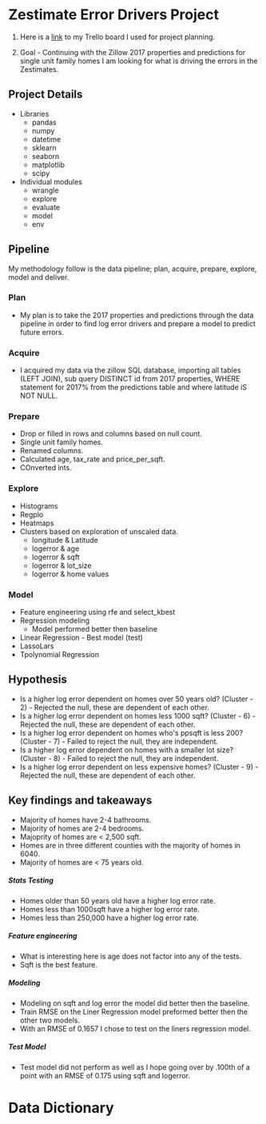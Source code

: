 # Zestimate Error Drivers Project


1. Here is a <a href="https://trello.com/b/EMEzPn69/clusteringproject">link</a> to my Trello board I used for project planning.

2. Goal - Continuing with the Zillow 2017 properties and predictions for single unit family homes I am looking for what is driving the errors in the Zestimates.

## Project Details
- Libraries
    - pandas
    - numpy
    - datetime
    - sklearn
    - seaborn
    - matplotlib
    - scipy
- Individual modules
    - wrangle
    - explore
    - evaluate
    - model
    - env

## Pipeline
My methodology follow is the data pipeline; plan, acquire, prepare, explore, model and deliver.
### Plan
- My plan is to take the 2017 properties and predictions through the data pipeline in order to find log error drivers and prepare a model to predict future errors.
### Acquire
- I acquired my data via the zillow SQL database, importing all tables (LEFT JOIN), sub query DISTINCT id from 2017 properties, WHERE statement for 2017% from the predictions table and where latitude iS NOT NULL.  
### Prepare
- Drop or filled in rows and columns based on null count.
- Single unit family homes.
- Renamed columns.
- Calculated age, tax_rate and price_per_sqft.
- COnverted ints.
### Explore
- Histograms
- Regplo
- Heatmaps
- Clusters based on exploration of unscaled data.
    - longitude & Latitude
    - logerror & age
    - logerror & sqft
    - logerror & lot_size
    - logerror & home values
### Model
- Feature engineering using rfe and select_kbest
- Regression modeling
    - Model performed better then baseline
- Linear Regression - Best model (test)
- LassoLars
- Tpolynomial Regression
## Hypothesis
- Is a higher log error dependent on homes over 50 years old? (Cluster - 2) - Rejected the null, these are dependent of each other.
- Is a higher log error dependent on homes less 1000 sqft? (Cluster - 6) - Rejected the null, these are dependent of each other.
- Is a higher log error dependent on homes who's ppsqft is less 200? (Cluster - 7) - Failed to reject the null, they are independent.
- Is a higher log error dependent on homes with a smaller lot size? (Cluster - 8) - Failed to reject the null, they are independent.
- Is a higher log error dependent on less expensive homes? (Cluster - 9) - Rejected the null, these are dependent of each other.
## Key findings and takeaways
- Majority of homes have 2-4 bathrooms.
- Majority of homes are 2-4 bedrooms.
- Majoprity of homes are < 2,500 sqft.
- Homes are in three different counties with the majority of homes in 6040.
- Majority of homes are < 75 years old.
##### Stats Testing
- Homes older than 50 years old have a higher log error rate.
- Homes less than 1000sqft have a higher log error rate.
- Homes less than 250,000 have a higher log error rate.
##### Feature engineering
- What is interesting here is age does not factor into any of the tests.
- Sqft is the best feature.
##### Modeling
- Modeling on sqft and log error the model did better then the baseline.
- Train RMSE on the Liner Regression model preformed better then the other two models.
- With an RMSE of 0.1657 I chose to test on the liners regression model.
##### Test Model
- Test model did not perform as well as I hope going over by .100th of a point with an RMSE of 0.175 using sqft and logerror.
# Data Dictionary

